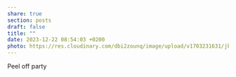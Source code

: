 ```yaml
---
share: true
section: posts
draft: false
title: ""
date: 2023-12-22 08:54:03 +0200
photo: https://res.cloudinary.com/dbi2zounq/image/upload/v1703231631/jkbglublzylwmnmqezsq.jpg
---
```


Peel off party
